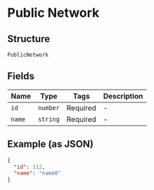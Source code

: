 
# Public Network

## Structure

`PublicNetwork`

## Fields

| Name | Type | Tags | Description |
|  --- | --- | --- | --- |
| `id` | `number` | Required | - |
| `name` | `string` | Required | - |

## Example (as JSON)

```json
{
  "id": 112,
  "name": "name0"
}
```


